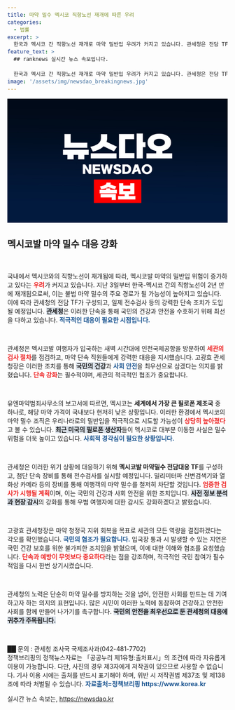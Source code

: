 ```yaml
---
title: 마약 밀수 멕시코 직항노선 재개에 따른 우려
categories:
  - 법률
excerpt: >
  한국과 멕시코 간 직항노선 재개로 마약 밀반입 우려가 커지고 있습니다. 관세청은 전담 TF를 구성해 강화된 단속에 나서며, 입국 절차에서 국민 건강을 최우선으로 하겠다고 밝혔습니다.
feature_text: >
  ## ranknews 실시간 뉴스 속보입니다.

  한국과 멕시코 간 직항노선 재개로 마약 밀반입 우려가 커지고 있습니다. 관세청은 전담 TF를 구성해 강화된 단속에 나서며, 입국 절차에서 국민 건강을 최우선으로 하겠다고 밝혔습니다.
image: '/assets/img/newsdao_breakingnews.jpg'
---
```


<p><img src="/assets/img/newsdao_breakingnews.jpg" alt="ranknews 속보" /></p>

<h2 data-ke-size="size26">멕시코발 마약 밀수 대응 강화</h2>

<p data-ke-size="size16">&nbsp;</p>

<p>국내에서 멕시코와의 직항노선이 재개됨에 따라, 멕시코발 마약의 밀반입 위험이 증가하고 있다는 <b><span style="color: #ee2323;">우려</span></b>가 커지고 있습니다. 지난 3일부터 한국-멕시코 간의 직항노선이 2년 만에 재개됨으로써, 이는 불법 마약 밀수의 주요 경로가 될 가능성이 높아지고 있습니다. 이에 따라 관세청의 전담 TF가 구성되고, 일제 전수검사 등의 강력한 단속 조치가 도입될 예정입니다. <b><span style="background-color: #21538527;">관세청</span></b>은 이러한 단속을 통해 국민의 건강과 안전을 수호하기 위해 최선을 다하고 있습니다. <b><span style="color: #1a5490;">적극적인 대응이 필요한 시점입니다.</span></b></p>

<p data-ke-size="size16">&nbsp;</p>

<p>관세청은 멕시코발 여행자가 입국하는 새벽 시간대에 인천국제공항을 방문하여 <b><span style="color: #ee2323;">세관의 검사 절차</span></b>를 점검하고, 마약 단속 직원들에게 강력한 대응을 지시했습니다. 고광효 관세청장은 이러한 조치를 통해 <b><span style="background-color: #21538527;">국민의 건강</span></b>과 <b><span style="color: #1a5490;">사회 안전</span></b>을 최우선으로 삼겠다는 의지를 밝혔습니다. <b><span style="color: #ee2323;">단속 강화</span></b>는 필수적이며, 세관의 적극적인 협조가 중요합니다.</p>

<p data-ke-size="size16">&nbsp;</p>

<p>유엔마약범죄사무소의 보고서에 따르면, 멕시코는 <b>세계에서 가장 큰 필로폰 제조국</b> 중 하나로, 해당 마약 가격이 국내보다 현저히 낮은 상황입니다. 이러한 환경에서 멕시코의 마약 밀수 조직은 우리나라로의 밀반입을 적극적으로 시도할 가능성이 <b><span style="color: #ee2323;">상당히 높아졌다</span></b>고 볼 수 있습니다. <b><span style="background-color: #21538527;">최근 미국의 필로폰 생산자</span></b>들이 멕시코로 대부분 이동한 사실은 밀수 위험을 더욱 높이고 있습니다. <b><span style="color: #1a5490;">사회적 경각심이 필요한 상황입니다.</span></b></p>

<p data-ke-size="size16">&nbsp;</p>

<p>관세청은 이러한 위기 상황에 대응하기 위해 <b>멕시코발 마약밀수 전담대응 TF</b>를 구성하고, 첨단 단속 장비를 통해 전수검사를 실시할 예정입니다. 밀리미터파 신변검색기와 열화상 카메라 등의 장비를 통해 여행객의 마약 밀수를 철저히 차단할 것입니다. <b><span style="color: #ee2323;">엄중한 검사가 시행될 계획</span></b>이며, 이는 국민의 건강과 사회 안전을 위한 조치입니다. <b><span style="background-color: #21538527;">사전 정보 분석과 현장 감시</span></b>의 강화를 통해 우범 여행자에 대한 감시도 강화하겠다고 밝혔습니다.</p>

<p data-ke-size="size16">&nbsp;</p>

<p>고광효 관세청장은 마약 청정국 지위 회복을 목표로 세관의 모든 역량을 결집하겠다는 각오를 확인했습니다. <b><span style="color: #1a5490;">국민의 협조가 필요합니다.</span></b> 입국장 통과 시 발생할 수 있는 지연은 국민 건강 보호를 위한 불가피한 조치임을 밝혔으며, 이에 대한 이해와 협조를 요청했습니다. <b><span style="color: #ee2323;">단속과 예방이 무엇보다 중요하다</span></b>라는 점을 강조하며, 적극적인 국민 참여가 필수적임을 다시 한번 상기시켰습니다.</p>

<p data-ke-size="size16">&nbsp;</p>

<p>관세청의 노력은 단순히 마약 밀수를 방지하는 것을 넘어, 안전한 사회를 만드는 데 기여하고자 하는 의지의 표현입니다. 많은 시민이 이러한 노력에 동참하여 건강하고 안전한 사회를 함께 만들어 나가기를 촉구합니다. <b><span style="background-color: #21538527;">국민의 안전을 최우선으로 둔 관세청의 대응에 귀추가 주목됩니다.</span></b> </p>

<p data-ke-size="size16">&nbsp;</p>

<p>██ 문의 : 관세청 조사국 국제조사과(042-481-7702) <br>
정책브리핑의 정책뉴스자료는 「공공누리 제1유형:출처표시」의 조건에 따라 자유롭게 이용이 가능합니다. 다만, 사진의 경우 제3자에게 저작권이 있으므로 사용할 수 없습니다. 기사 이용 시에는 출처를 반드시 표기해야 하며, 위반 시 저작권법 제37조 및 제138조에 따라 처벌될 수 있습니다. <b><span style="color: #1a5490;">자료출처=정책브리핑 https://www.korea.kr</span></b></p>
실시간 뉴스 속보는, <a href="https://newsdao.kr" rel="dofollow">https://newsdao.kr</a>


